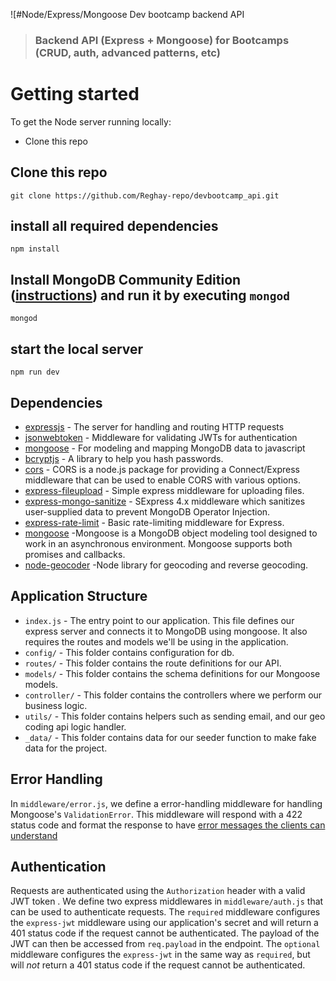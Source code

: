 ![#Node/Express/Mongoose Dev bootcamp backend API


> ### Backend API (Express + Mongoose) for Bootcamps (CRUD, auth, advanced patterns, etc)



# Getting started

To get the Node server running locally:

- Clone this repo
## Clone this repo

    git clone https://github.com/Reghay-repo/devbootcamp_api.git

## install all required dependencies

    npm install
    


## Install MongoDB Community Edition ([instructions](https://docs.mongodb.com/manual/installation/#tutorials)) and run it by executing `mongod`

    mongod
    

## start the local server

    npm run dev




## Dependencies

- [expressjs](https://github.com/expressjs/express) - The server for handling and routing HTTP requests
- [jsonwebtoken](https://github.com/auth0/node-jsonwebtoken) - Middleware for validating JWTs for authentication
- [mongoose](https://github.com/Automattic/mongoose) - For modeling and mapping MongoDB data to javascript 
- [bcryptjs](https://github.com/kelektiv/node.bcrypt.js/) - A library to help you hash passwords.
- [cors](https://github.com/kelektiv/node.bcrypt.js/) - CORS is a node.js package for providing a Connect/Express middleware that can be used to enable CORS with various options.
- [express-fileupload](https://github.com/richardgirges/express-fileupload) - Simple express middleware for uploading files.
- [express-mongo-sanitize](https://github.com/fiznool/express-mongo-sanitize) - SExpress 4.x middleware which sanitizes user-supplied data to prevent MongoDB Operator Injection.
- [express-rate-limit](https://github.com/nfriedly/express-rate-limit) - Basic rate-limiting middleware for Express. 
- [mongoose](https://github.com/Automattic/mongoose) -Mongoose is a MongoDB object modeling tool designed to work in an asynchronous environment. Mongoose supports both promises and callbacks.
- [node-geocoder](https://github.com/nchaulet/node-geocoder) -Node library for geocoding and reverse geocoding. 


## Application Structure

- `index.js` - The entry point to our application. This file defines our express server and connects it to MongoDB using mongoose. It also requires the routes and models we'll be using in the application.
- `config/` - This folder contains configuration for db.
- `routes/` - This folder contains the route definitions for our API.
- `models/` - This folder contains the schema definitions for our Mongoose models.
- `controller/` - This folder contains the controllers where we perform our business logic.
- `utils/` - This folder contains helpers such as sending email, and our geo coding api logic handler.
- `_data/` - This folder contains data for our seeder function to make fake data for the project.

## Error Handling

In `middleware/error.js`, we define a error-handling middleware for handling Mongoose's `ValidationError`. This middleware will respond with a 422 status code and format the response to have [error messages the clients can understand](https://github.com/gothinkster/realworld/blob/master/API.md#errors-and-status-codes)

## Authentication

Requests are authenticated using the `Authorization` header with a valid JWT token . We define two express middlewares in `middleware/auth.js` that can be used to authenticate requests. The `required` middleware configures the `express-jwt` middleware using our application's secret and will return a 401 status code if the request cannot be authenticated. The payload of the JWT can then be accessed from `req.payload` in the endpoint. The `optional` middleware configures the `express-jwt` in the same way as `required`, but will *not* return a 401 status code if the request cannot be authenticated.


<br />

